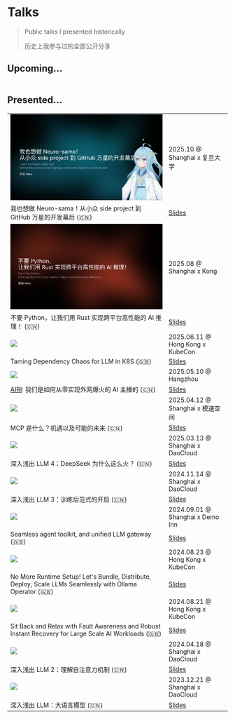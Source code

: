 # Talks

> Public talks I presented historically
>
> 历史上我参与过的全部公开分享

## Upcoming...

|  |  |
| --- | --- |

## Presented...

|  |  |
| --- | --- |
| ![](./packages/2025-10-24-fudan-university-airi-dev-talk/public/cover.png) | 2025.10 @ Shanghai x 复旦大学 |
| 我也想做 Neuro-sama！从小众 side project 到 GitHub 万星的开发幕后 (🇨🇳) | [Slides](https://talks.ayaka.io/nekoayaka/2025-10-24-fudan-university-airi-dev-talk) |
| ![](./packages/2025-08-09-rust-with-ai-for-better-portability/public/cover.png) | 2025.08 @ Shanghai x Kong |
| 不要 Python，让我们用 Rust 实现跨平台高性能的 AI 推理！ (🇨🇳) | [Slides](https://talks.ayaka.io/nekoayaka/2025-08-09-rust-with-ai-for-better-portability) |
| ![](http://raw.githubusercontent.com/BaizeAI/talks/main/packages/2025-06-11-kubecon-hk/public/screenshot.png) | 2025.06.11 @ Hong Kong x KubeCon |
| Taming Dependency Chaos for LLM in K8S (🇬🇧) | [Slides](https://baizeai.github.io/talks/2025-06-11-kubecon-hk/) |
| ![](https://github.com/user-attachments/assets/1486cc4a-9f14-42e4-9720-037736a6e0fe) | 2025.05.10 @ Hangzhou |
| [AIRI](https://github.com/moeru-ai/airi): 我们是如何从零实现外网爆火的 AI 主播的 (🇨🇳) | [Slides](https://talks.ayaka.io/nekoayaka/2025-05-10-airi-how-we-recreated-it/) |
| ![](https://github.com/user-attachments/assets/5cc04015-681d-4f6e-a0d2-91fd65dd2e3f) | 2025.04.12 @ Shanghai x 模速空间 |
| MCP 是什么？机遇以及可能的未来 (🇨🇳) | [Slides](https://talks.ayaka.io/nekoayaka/2025-04-13-what-is-mcp-and-how-it-helps/) |
| ![](https://github.com/user-attachments/assets/7dacca02-f6bd-40b6-aa7f-9d409fc7ce42) | 2025.03.13 @ Shanghai x DaoCloud |
| 深入浅出 LLM 4：DeepSeek 为什么这么火？ (🇨🇳) | [Slides](https://talks.ayaka.io/nekoayaka/2025-03-13-deep-dive-llm-deepseek-and-how/) |
| ![](https://github.com/user-attachments/assets/e82484ce-58d1-4e9d-a0dd-2c9c616b0da5) | 2024.11.14 @ Shanghai x DaoCloud |
| 深入浅出 LLM 3：训练后范式的开启 (🇨🇳) | [Slides](https://talks.ayaka.io/nekoayaka/2024-11-14-deep-dive-llm-era-of-post-training/) |
| ![](https://github.com/user-attachments/assets/ddbe1f6c-e692-4bea-967c-95eda4a2b808) | 2024.09.01 @ Shanghai x Demo Inn |
| Seamless agent toolkit, and unified LLM gateway (🇬🇧) | [Slides](https://talks.ayaka.io/nekoayaka/2024-09-01-demo-inn-sh/) |
| ![](https://i.ytimg.com/vi/XWjZQfSXKDg/hq720.jpg) | 2024.08.23 @ Hong Kong x KubeCon |
| No More Runtime Setup! Let's Bundle, Distribute, Deploy, Scale LLMs Seamlessly with Ollama Operator (🇬🇧) | [Slides](https://talks.ayaka.io/nekoayaka/2024-08-23-kubecon-hk/) |
| ![](https://i.ytimg.com/vi/SlRMvDUY7lI/hq720.jpg) | 2024.08.21 @ Hong Kong x KubeCon |
| Sit Back and Relax with Fault Awareness and Robust Instant Recovery for Large Scale AI Workloads (🇬🇧) | [Slides](https://baizeai.github.io/talks/2024-08-21-kubecon-hk/) |
| ![](https://github.com/user-attachments/assets/581582eb-1018-4dfe-8ec6-0a13dd3242ce) | 2024.04.18 @ Shanghai x DaoCloud |
| 深入浅出 LLM 2：理解自注意力机制 (🇨🇳) | [Slides](https://talks.ayaka.io/nekoayaka/2024-04-18-deep-dive-llm-understand-attention-heads-share/) |
| ![](https://github.com/user-attachments/assets/c7c9fff1-55b7-4d54-8068-ed1b15f43a43) | 2023.12.21 @ Shanghai x DaoCloud |
| 深入浅出 LLM：大语言模型 (🇨🇳) | [Slides](https://talks.ayaka.io/nekoayaka/2023-12-21-deep-dive-llm-unleash-the-potentials-of-llm-share/) |
